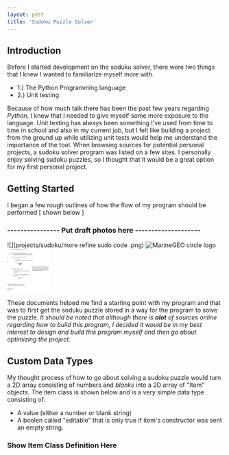 ```yaml
---
layout: post
title: 'Sudoku Puzzle Solver'
---
```

## Introduction ##
Before I started development on the soduku solver, there were two things that I knew I wanted to familiarize myself more with. 
- 1.) The Python Programming language 
- 2.) Unit testing 

Because of how much talk there has been the past few years regarding *Python*, I knew that I needed to give myself some more exposure to the language. Unit testing has always been something I've used from time to time in school and also in my current job, but I felt like building a project from the ground up while utilizing unit tests would help me understand the importance of the tool. When browsing sources for potential personal projects, a sudoku solver program was listed on a few sites. I personally enjoy solving sudoku puzzles, so I thought that it would be a great option for my first personal project. 

## Getting Started ##

I began a few rough outlines of how the flow of my program should be performed [ shown below ] 


### ---------------- Put draft photos here -------------------- ###

![](projects/sudoku/more refine sudo code .png)
<img src="Dylan-Brandt34.github.io\assets\img\projects\sudoku\more refine sudo code .png" alt="MarineGEO circle logo" style="height: 100px; width:100px;"/>
<img src="assets\img\projects\sudoku\Rough draw up of Sudoku plan.png" alt="MarineGEO circle logo" style="height: 100px; width:100px;"/>

These documents helped me find a starting point with my program and that was to first get the soduku puzzle stored in a way for the program to solve the puzzle. *It should be noted that although there is **alot** of sources online regarding how to build this program, I decided it would be in my best interest to design and build this program myself and then go about optimizing the project*. 

## Custom Data Types ## 

My thought process of how to go about solving a sudoku puzzle would turn a 2D array consisting of numbers and *blanks* into a 2D array of "Item" objects. The item class is shown below and is a very simple data type consisting of: 
- A value (either a number or blank string)
- A boolen called "editable" that is only true if item's constructor was sent an empty string. 

### Show Item Class Definition Here ###






